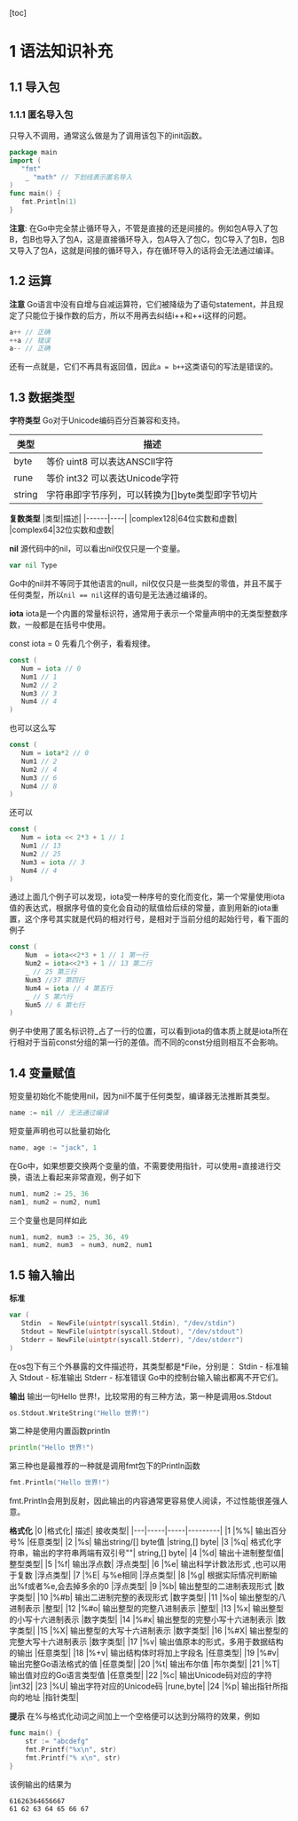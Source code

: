 [toc]
# 1 语法知识补充
## 1.1 导入包
### 1.1.1 匿名导入包
只导入不调用，通常这么做是为了调用该包下的init函数。
```go
package main
import (
   "fmt"
    _ "math" // 下划线表示匿名导入
)
func main() {
   fmt.Println(1)
}
```
**注意**: 
在Go中完全禁止循环导入，不管是直接的还是间接的。例如包A导入了包B，包B也导入了包A，这是直接循环导入，包A导入了包C，包C导入了包B，包B又导入了包A，这就是间接的循环导入，存在循环导入的话将会无法通过编译。

## 1.2 运算
**注意**
Go语言中没有自增与自减运算符，它们被降级为了语句statement，并且规定了只能位于操作数的后方，所以不用再去纠结i++和++i这样的问题。
```go
a++ // 正确
++a // 错误
a-- // 正确
```
还有一点就是，它们不再具有返回值，因此```a = b++```这类语句的写法是错误的。

## 1.3 数据类型
**字符类型**
Go对于Unicode编码百分百兼容和支持。

|类型|描述|
|------|----|
|byte|等价 uint8 可以表达ANSCII字符|
|rune|等价 int32 可以表达Unicode字符|
|string|字符串即字节序列，可以转换为[]byte类型即字节切片|

**复数类型**
|类型|描述|
|------|----|
|complex128|64位实数和虚数|
|complex64|32位实数和虚数|

**nil**
源代码中的nil，可以看出nil仅仅只是一个变量。
```go
var nil Type
```
Go中的nil并不等同于其他语言的null，nil仅仅只是一些类型的零值，并且不属于任何类型，所以```nil == nil```这样的语句是无法通过编译的。

**iota**
iota是一个内置的常量标识符，通常用于表示一个常量声明中的无类型整数序数，一般都是在括号中使用。

const iota = 0 
先看几个例子，看看规律。
```go
const (
   Num = iota // 0
   Num1 // 1
   Num2 // 2
   Num3 // 3
   Num4 // 4
)
```
也可以这么写
```go
const (
   Num = iota*2 // 0
   Num1 // 2
   Num2 // 4
   Num3 // 6
   Num4 // 8
)
```
还可以
```go
const (
   Num = iota << 2*3 + 1 // 1
   Num1 // 13
   Num2 // 25
   Num3 = iota // 3
   Num4 // 4
)
```
通过上面几个例子可以发现，iota受一种序号的变化而变化，第一个常量使用iota值的表达式，根据序号值的变化会自动的赋值给后续的常量，直到用新的iota重置，这个序号其实就是代码的相对行号，是相对于当前分组的起始行号，看下面的例子
```go
const (
	Num  = iota<<2*3 + 1 // 1 第一行
	Num2 = iota<<2*3 + 1 // 13 第二行
	_ // 25 第三行
	Num3 //37 第四行
	Num4 = iota // 4 第五行
	_ // 5 第六行
	Num5 // 6 第七行
)
```
例子中使用了匿名标识符_占了一行的位置，可以看到iota的值本质上就是iota所在行相对于当前const分组的第一行的差值。而不同的const分组则相互不会影响。
## 1.4 变量赋值
短变量初始化不能使用nil，因为nil不属于任何类型，编译器无法推断其类型。
```go
name := nil // 无法通过编译
```
短变量声明也可以批量初始化
```go
name, age := "jack", 1
```
在Go中，如果想要交换两个变量的值，不需要使用指针，可以使用=直接进行交换，语法上看起来非常直观，例子如下
```go
num1, num2 := 25, 36
nam1, num2 = num2, num1
```
三个变量也是同样如此
```go
num1, num2, num3 := 25, 36, 49
nam1, num2, num3  = num3, num2, num1
```

## 1.5 输入输出
**标准**
```go
var (
   Stdin  = NewFile(uintptr(syscall.Stdin), "/dev/stdin")
   Stdout = NewFile(uintptr(syscall.Stdout), "/dev/stdout")
   Stderr = NewFile(uintptr(syscall.Stderr), "/dev/stderr")
)
```
在os包下有三个外暴露的文件描述符，其类型都是*File，分别是：
Stdin - 标准输入
Stdout - 标准输出
Stderr - 标准错误
Go中的控制台输入输出都离不开它们。

**输出**
输出一句Hello 世界!，比较常用的有三种方法，第一种是调用os.Stdout
```go
os.Stdout.WriteString("Hello 世界!")
```
第二种是使用内置函数println
```go
println("Hello 世界!")
```
第三种也是最推荐的一种就是调用fmt包下的Println函数
```go
fmt.Println("Hello 世界!")
```
fmt.Println会用到反射，因此输出的内容通常更容易使人阅读，不过性能很差强人意。

**格式化**
|0	|格式化|	描述|	接收类型|
|---|-----|-----|---------|
|1	|%%|    输出百分号%	|任意类型|
|2	|%s|	输出string/[] byte值	|string,[] byte|
|3	|%q|	格式化字符串，输出的字符串两端有双引号""|	string,[] byte|
|4	|%d|    输出十进制整型值|	整型类型|
|5	|%f|	输出浮点数|	浮点类型|
|6	|%e|	输出科学计数法形式 ,也可以用于复数	|浮点类型|
|7	|%E|	与%e相同	|浮点类型|
|8	|%g|	根据实际情况判断输出%f或者%e,会去掉多余的0	|浮点类型|
|9	|%b|	输出整型的二进制表现形式	|数字类型|
|10	|%#b|	输出二进制完整的表现形式	|数字类型|
|11	|%o|	输出整型的八进制表示	|整型|
|12	|%#o|	输出整型的完整八进制表示	|整型|
|13	|%x|	输出整型的小写十六进制表示	|数字类型|
|14	|%#x|	输出整型的完整小写十六进制表示	|数字类型|
|15	|%X|	输出整型的大写十六进制表示	|数字类型|
|16	|%#X|	输出整型的完整大写十六进制表示	|数字类型|
|17	|%v|	输出值原本的形式，多用于数据结构的输出	|任意类型|
|18	|%+v|	输出结构体时将加上字段名	|任意类型|
|19	|%#v|	输出完整Go语法格式的值	|任意类型|
|20	|%t|	输出布尔值	|布尔类型|
|21	|%T|	输出值对应的Go语言类型值	|任意类型|
|22	|%c|	输出Unicode码对应的字符	|int32|
|23	|%U|	输出字符对应的Unicode码	|rune,byte|
|24	|%p|	输出指针所指向的地址	|指针类型|


**提示**
在%与格式化动词之间加上一个空格便可以达到分隔符的效果，例如
```go
func main() {
	str := "abcdefg"
	fmt.Printf("%x\n", str)
	fmt.Printf("% x\n", str)
}
```
该例输出的结果为
```
61626364656667
61 62 63 64 65 66 67
```